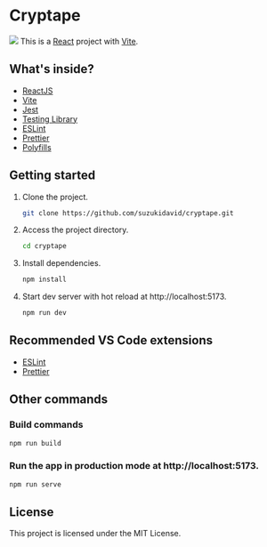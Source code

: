 # Cryptape
![](https://github.com/suzukidavid/cryptape/blob/main/public/assets/cryptape.jpg)
This is a [React](https://reactjs.org) project with [Vite](https://vitejs.dev).

## What's inside?

- [ReactJS](https://reactjs.org)
- [Vite](https://vitejs.dev)
- [Jest](https://jestjs.io)
- [Testing Library](https://testing-library.com)
- [ESLint](https://eslint.org)
- [Prettier](https://prettier.io)
- [Polyfills](https://github.com/vitejs/vite/tree/main/packages/plugin-legacy#readme)

## Getting started

1. Clone the project.

   ```bash
   git clone https://github.com/suzukidavid/cryptape.git
   ```

2. Access the project directory.

   ```bash
   cd cryptape
   ```

3. Install dependencies.

   ```bash
   npm install
   ```

4. Start dev server with hot reload at http://localhost:5173.
   ```bash
   npm run dev
   ```

## Recommended VS Code extensions

- [ESLint](https://marketplace.visualstudio.com/items?itemName=dbaeumer.vscode-eslint)
- [Prettier](https://marketplace.visualstudio.com/items?itemName=esbenp.prettier-vscode)

## Other commands

### Build commands

```bash
npm run build
```

### Run the app in production mode at http://localhost:5173.

```bash
npm run serve
```
## License

This project is licensed under the MIT License.
